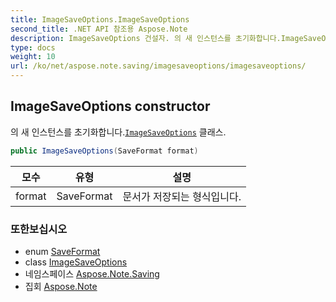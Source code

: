 ```yaml
---
title: ImageSaveOptions.ImageSaveOptions
second_title: .NET API 참조용 Aspose.Note
description: ImageSaveOptions 건설자. 의 새 인스턴스를 초기화합니다.ImageSaveOptions 클래스.
type: docs
weight: 10
url: /ko/net/aspose.note.saving/imagesaveoptions/imagesaveoptions/
---
```

## ImageSaveOptions constructor

의 새 인스턴스를 초기화합니다.[`ImageSaveOptions`](../) 클래스.

```csharp
public ImageSaveOptions(SaveFormat format)
```

| 모수 | 유형 | 설명 |
| --- | --- | --- |
| format | SaveFormat | 문서가 저장되는 형식입니다. |

### 또한보십시오

* enum [SaveFormat](../../../aspose.note/saveformat/)
* class [ImageSaveOptions](../)
* 네임스페이스 [Aspose.Note.Saving](../../imagesaveoptions/)
* 집회 [Aspose.Note](../../../)


